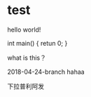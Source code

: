 # test
hello world!




int main()
{
  retun 0;
}


what is this？



2018-04-24-branch hahaa









下拉普利阿发
